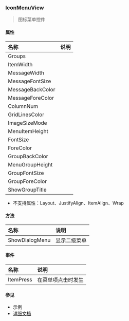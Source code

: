 ### IconMenuView
> 图标菜单控件

#### 属性
| 名称 | 说明 |
|:---|:---|
| Groups |  |
| ItemWidth |  |
| MessageWidth |  |
| MessageFontSize |  |
| MessageBackColor |  |
| MessageForeColor |  |
| ColumnNum |  |
| GridLinesColor |  |
| ImageSizeMode |  |
| MenuItemHeight |  |
| FontSize |  |
| ForeColor |  |
| GroupBackColor |  |
| MenuGroupHeight |  |
| GroupFontSize |  |
| GroupForeColor |  |
| ShowGroupTitle |  |

* 不支持属性：Layout、JustifyAlign、ItemAlign、Wrap

#### 方法
| 名称 | 说明 |
|:---|:---|
| ShowDialogMenu | 显示二级菜单 |

#### 事件
| 名称 | 说明 |
|:---|:---|
| ItemPress | 在菜单项点击时发生 |

#### 参见
* 示例
* [详细文档](https://www.smobiler.com/Help/html/T_Smobiler_Core_Controls_IconMenuView.htm)